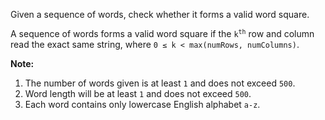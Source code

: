 Given a sequence of words, check whether it forms a valid word square.

A sequence of words forms a valid word square if the <code>k<sup>th</sup></code> row and column read the exact same string, where `0 ≤ k < max(numRows, numColumns)`.

**Note:**

1. The number of words given is at least `1` and does not exceed `500`.
2. Word length will be at least `1` and does not exceed `500`.
3. Each word contains only lowercase English alphabet `a-z`.